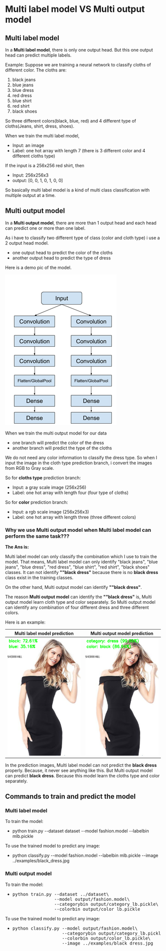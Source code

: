 # Multi label model VS Multi output model

## Multi label model

In a **Multi label model**, there is only one output head. But this one output head can predict multiple labels.

Example:
Suppose we are training a neural network to classify cloths of different color. The cloths are:
  1. black jeans
  2. blue jeans
  3. blue dress
  4. red dress
  5. blue shirt
  6. red shirt
  7. black shoes
  
So three different colors(black, blue, red) and 4 different type of cloths(Jeans, shirt, dress, shoes).

When we train the multi label model,
  - Input: an image
  - Label: one hot array with length 7 (there is 3 different color and 4 different cloths type)

If the input is a 256x256 red shirt, then 
  - Input: 256x256x3
  - output: [0, 0, 1, 0, 1, 0, 0]
  
So basically multi label model is a kind of multi class classification with multiple output at a time.

## Multi output model

In a **Multi output model**, there are more than 1 output head and each head can predict one or more than one label.

As i have to classify two different type of class (color and cloth type) i use a 2 output head model.
  - one output head to predict the color of the cloths
  - another output head to predict the type of dress
 
Here is a demo pic of the model.

![GitHub Logo](output/Multi-output-Branching.png)

When we train the multi output model for our data
  - one branch will predict the color of the dress
  - another branch will predict the type of the cloths
 
We do not need any color information to classify the dress type. So when I input the image in the cloth type prediction branch, i convert the images from RGB to Gray scale.

So for **cloths type** prediction branch:
  - Input: a gray scale image (256x256)
  - Label: one hot array with length four (four type of cloths)
  
So for **color** prediction branch:
  - Input: a rgb scale image (256x256x3)
  - Label: one hot array with length three (three different colors)

### Why we use Multi output model when Multi label model can perform the same task???

**The Ans is:**

Multi label model can only classify the combination which I use to train the model. That means, Multi label model can only identify  "black jeans", "blue jeans", "blue dress", "red dress", "blue shirt", "red shirt", "black shoes" classes. It can not identify **""black dress"** because there is no **black dress** class exist in the training classes.

On the other hand, Multi output model can identify **""black dress"**. 

The reason **Multi output model** can identify the **""black dress"** is, Multi output model learn cloth type and color separately. So Multi output model can identify any combination of four different dress and three different colors.

Here is an example:

Multi label model prediction|  Multi output model prediction
:--------------------------:|:-------------------------:
![GitHub Logo](output/ex1.PNG)  |  ![GitHub Logo](output/ex2.PNG)

In the prediction images, Multi label model can not predict the **black dress** properly. Because, it never see anything like this.
But Multi output model can predict **black dress**. Because this model learn the cloths type and color separately.

## Commands to train and predict the model

### Multi label model
To train the model:
  - python train.py --dataset dataset --model fashion.model --labelbin mlb.pickle
  
To use the trained model to predict any image:
  - python classify.py --model fashion.model --labelbin mlb.pickle  --image ../examples/black_dress.jpg
  
### Multi output model
To train the model:
  - <pre>python train.py --dataset ../dataset\
                    --model output/fashion.model\
                    --categorybin output/category_lb.pickle\
                    --colorbin output/color_lb.pickle</pre>
  
To use the trained model to predict any image:
  - <pre>python classify.py --model output/fashion.model\
                       --categorybin output/category_lb.pickle\
                       --colorbin output/color_lb.pickle\
                       --image ../examples/black_dress.jpg</pre>
